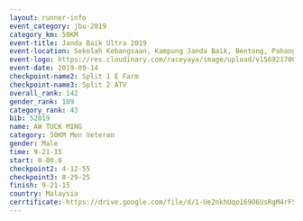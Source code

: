 ```yaml
---
layout: runner-info 
event_category: jbu-2019 
category_km: 50KM 
event-title: Janda Baik Ultra 2019
event-location: Sekolah Kebangsaan, Kampung Janda Baik, Bentong, Pahang, Malaysia 
event-logo: https://res.cloudinary.com/raceyaya/image/upload/v1569217009/logo/janda-baik_vch1pc.jpg 
event-date: 2019-09-14 
checkpoint-name2: Split 1 E Farm 
checkpoint-name3: Split 2 ATV 
overall_rank: 142
gender_rank: 109
category_rank: 43
bib: 52019
name: AW TUCK MING
category: 50KM Men Veteran
gender: Male
time: 9-21-15
start: 0-00.0
checkpoint2: 4-12-55
checkpoint3: 8-29-25
finish: 9-21-15
country: Malaysia
cerrtificate: https://drive.google.com/file/d/1-Ue2nkhUqo169O6UsRgM4rFSXfkVNVf2/view?usp=sharing
---
```

